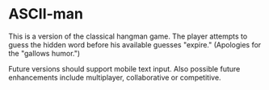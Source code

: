 # ASCII-man

This is a version of the classical hangman game. The player attempts to guess the hidden word before his available guesses "expire." (Apologies for the "gallows humor.")

Future versions should support mobile text input. Also possible future enhancements include multiplayer, collaborative or competitive.

